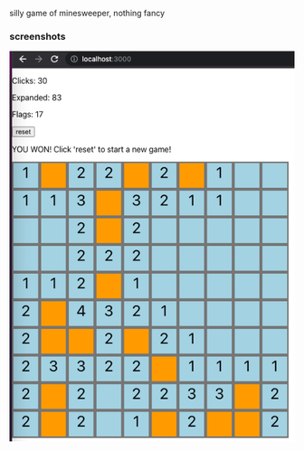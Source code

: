 silly game of minesweeper, nothing fancy
### screenshots
![Game Screenshot 1](/public/game-ss-1.png)
